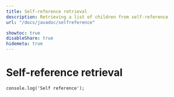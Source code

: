 ```yaml
---
title: Self-reference retrieval
description: Retrieving a list of children from self-reference
url: "/docs/javadoc/selfreference"

showtoc: true
disableShare: true
hidemeta: true
---
```


# Self-reference retrieval

```
console.log('Self reference');
```
